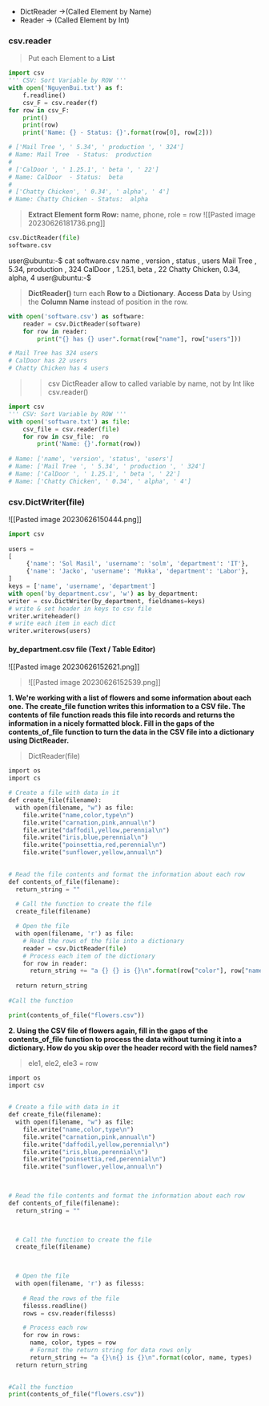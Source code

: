 + DictReader ->(Called Element by Name) 
+ Reader        -> (Called Element by Int)
### csv.reader
> Put each Element to a **List**
```python
import csv  
''' CSV: Sort Variable by ROW '''  
with open('NguyenBui.txt') as f:  
	f.readline()  
	csv_F = csv.reader(f) 
for row in csv_F:  
	print()  
	print(row)  
	print('Name: {} - Status: {}'.format(row[0], row[2]))

# ['Mail Tree ', ' 5.34', ' production ', ' 324']
# Name: Mail Tree  - Status:  production 
# 
# ['CalDoor ', ' 1.25.1', ' beta ', ' 22']
# Name: CalDoor  - Status:  beta 
# 
# ['Chatty Chicken', ' 0.34', ' alpha', ' 4']
# Name: Chatty Chicken - Status:  alpha
```
> **Extract Element form Row:** name, phone, role = row
![[Pasted image 20230626181736.png]]
```python
csv.DictReader(file)
software.csv
```
user@ubuntu:-$ cat software.csv
name , version , status , users
Mail Tree , 5.34, production , 324
CalDoor , 1.25.1, beta , 22
Chatty Chicken, 0.34, alpha, 4
user@ubuntu:-$

>**DictReader()** turn each **Row to** a **Dictionary**. 
> **Access Data** by Using the **Column Name** instead of position in the row.
```python
with open('software.csv') as software:
	reader = csv.DictReader(software)
	for row in reader:
		print("{} has {} user".format(row["name"], row["users"]))

# Mail Tree has 324 users
# CalDoor has 22 users
# Chatty Chicken has 4 users
```
>> csv DictReader allow to called variable by name, not by Int like csv.reader() 
```python
import csv  
''' CSV: Sort Variable by ROW '''  
with open('software.txt') as file:  
	csv_file = csv.reader(file)   
	for row in csv_file:  ro
		print('Name: {}'.format(row))
	
# Name: ['name', 'version', 'status', 'users']
# Name: ['Mail Tree ', ' 5.34', ' production ', ' 324']
# Name: ['CalDoor ', ' 1.25.1', ' beta ', ' 22']
# Name: ['Chatty Chicken', ' 0.34', ' alpha', ' 4']
```


### csv.DictWriter(file)
![[Pasted image 20230626150444.png]]
```python 
import csv  
  
users = 
[ 
	 {'name': 'Sol Masil', 'username': 'solm', 'department': 'IT'},  
	 {'name': 'Jacko', 'username': 'Mukka', 'department': 'Labor'},
]  
keys = ['name', 'username', 'department']  
with open('by_department.csv', 'w') as by_department:  
writer = csv.DictWriter(by_department, fieldnames=keys)  
# write & set header in keys to csv file
writer.writeheader()   
# write each item in each dict
writer.writerows(users) 
```
#### **by_department.csv** file (Text / Table Editor)
![[Pasted image 20230626152621.png]]
> ![[Pasted image 20230626152539.png]]





**1. We're working with a list of flowers and some information about each one. The create_file function writes this information to a CSV file. The contents of file function reads this file into records and returns the information in a nicely formatted block. Fill in the gaps of the contents_of_file function to turn the data in the CSV file into a
dictionary using DictReader.**
> DictReader(file)
```python
import os
import cs

# Create a file with data in it
def create_file(filename):
  with open(filename, "w") as file:
    file.write("name,color,type\n")
    file.write("carnation,pink,annual\n")
    file.write("daffodil,yellow,perennial\n")
    file.write("iris,blue,perennial\n")
    file.write("poinsettia,red,perennial\n")
    file.write("sunflower,yellow,annual\n")

  
# Read the file contents and format the information about each row
def contents_of_file(filename):
  return_string = ""
  
  # Call the function to create the file 
  create_file(filename)

  # Open the file
  with open(filename, 'r') as file:
    # Read the rows of the file into a dictionary
    reader = csv.DictReader(file)
    # Process each item of the dictionary
    for row in reader:
      return_string += "a {} {} is {}\n".format(row["color"], row["name"], row["type"])
      
  return return_string
  
#Call the function

print(contents_of_file("flowers.csv"))
```

**2. Using the CSV file of flowers again, fill in the gaps of the contents_of_file function to process the data without turning it into a dictionary. How do you skip over the header record with the field names?**
> ele1, ele2, ele3 = row
```python
import os
import csv

  
# Create a file with data in it
def create_file(filename):
  with open(filename, "w") as file:
    file.write("name,color,type\n")
    file.write("carnation,pink,annual\n")
    file.write("daffodil,yellow,perennial\n")
    file.write("iris,blue,perennial\n")
    file.write("poinsettia,red,perennial\n")
    file.write("sunflower,yellow,annual\n")

  

# Read the file contents and format the information about each row
def contents_of_file(filename):
  return_string = ""

  

  # Call the function to create the file 
  create_file(filename)

  

  # Open the file
  with open(filename, 'r') as filesss:
    
    # Read the rows of the file
    filesss.readline()
    rows = csv.reader(filesss)

    # Process each row
    for row in rows:
      name, color, types = row
      # Format the return string for data rows only
      return_string += "a {}\n{} is {}\n".format(color, name, types)
  return return_string
  

#Call the function
print(contents_of_file("flowers.csv"))

